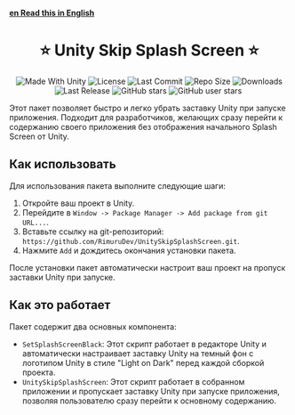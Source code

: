**[en Read this in English](README.md)**

<h1 align="center">⭐ Unity Skip Splash Screen ⭐</h1>
 <p align="center">
  <a>
    <img alt="Made With Unity" src="https://img.shields.io/badge/made%20with-Unity-57b9d3.svg?logo=Unity">
  </a>
  <a>
  <img alt="License" src="https://img.shields.io/github/license/RimuruDev/UnitySkipSplashScreen?logo=github">
  </a>
  <a>
    <img alt="Last Commit" src="https://img.shields.io/github/last-commit/RimuruDev/UnitySkipSplashScreen?logo=Mapbox&color=orange">
  </a>
  <a>
    <img alt="Repo Size" src="https://img.shields.io/github/repo-size/RimuruDev/UnitySkipSplashScreen?logo=VirtualBox">
  </a>
  <a>
    <img alt="Downloads" src="https://img.shields.io/github/downloads/RimuruDev/UnitySkipSplashScreen/total?color=brightgreen">
  </a>
  <a>
    <img alt="Last Release" src="https://img.shields.io/github/v/release/RimuruDev/UnitySkipSplashScreen?include_prereleases&logo=Dropbox&color=yellow">
  </a>
  <a>
    <img alt="GitHub stars" src="https://img.shields.io/github/stars/RimuruDev/UnitySkipSplashScreen?branch=main&label=Stars&logo=GitHub&logoColor=ffffff&labelColor=282828&color=informational&style=flat">
  </a>
  <a>
    <img alt="GitHub user stars" src="https://img.shields.io/github/stars/RimuruDev?affiliations=OWNER&branch=main&label=User%20Stars&logo=GitHub&logoColor=ffffff&labelColor=282828&color=informational&style=flat">
  </a>
  <a>
    <img alt="" src="https://img.shields.io/github/watchers/RimuruDev/UnitySkipSplashScreen?style=flat">
  </a>
</p>



Этот пакет позволяет быстро и легко убрать заставку Unity при запуске приложения. Подходит для разработчиков, желающих сразу перейти к содержанию своего приложения без отображения начального Splash Screen от Unity.

## Как использовать

Для использования пакета выполните следующие шаги:

1. Откройте ваш проект в Unity.
2. Перейдите в `Window -> Package Manager -> Add package from git URL...`.
3. Вставьте ссылку на git-репозиторий: `https://github.com/RimuruDev/UnitySkipSplashScreen.git`.
4. Нажмите `Add` и дождитесь окончания установки пакета.

После установки пакет автоматически настроит ваш проект на пропуск заставки Unity при запуске.

## Как это работает

Пакет содержит два основных компонента:

- `SetSplashScreenBlack`: Этот скрипт работает в редакторе Unity и автоматически настраивает заставку Unity на темный фон с логотипом Unity в стиле "Light on Dark" перед каждой сборкой проекта.
- `UnitySkipSplashScreen`: Этот скрипт работает в собранном приложении и пропускает заставку Unity при запуске приложения, позволяя пользователю сразу перейти к основному содержанию.
